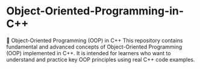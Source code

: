 # Object-Oriented-Programming-in-C++
🧠 Object-Oriented Programming (OOP) in C++ This repository contains fundamental and advanced concepts of Object-Oriented Programming (OOP) implemented in C++. It is intended for learners who want to understand and practice key OOP principles using real C++ code examples.
